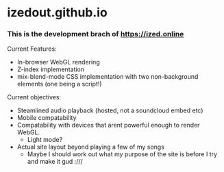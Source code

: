 # izedout.github.io
### This is the development brach of https://ized.online

Current Features:
- In-browser WebGL rendering
- Z-index implementation
- mix-blend-mode CSS implementation with two non-background elements (one being a script!)

Current objectives:
- Steamlined audio playback (hosted, not a soundcloud embed etc)
- Mobile compatability
- Compatability with devices that arent powerful enough to render WebGL.
  - Light mode?
- Actual site layout beyond playing a few of my songs
  - Maybe I should work out what my purpose of the site is before I try and make it gud :///
